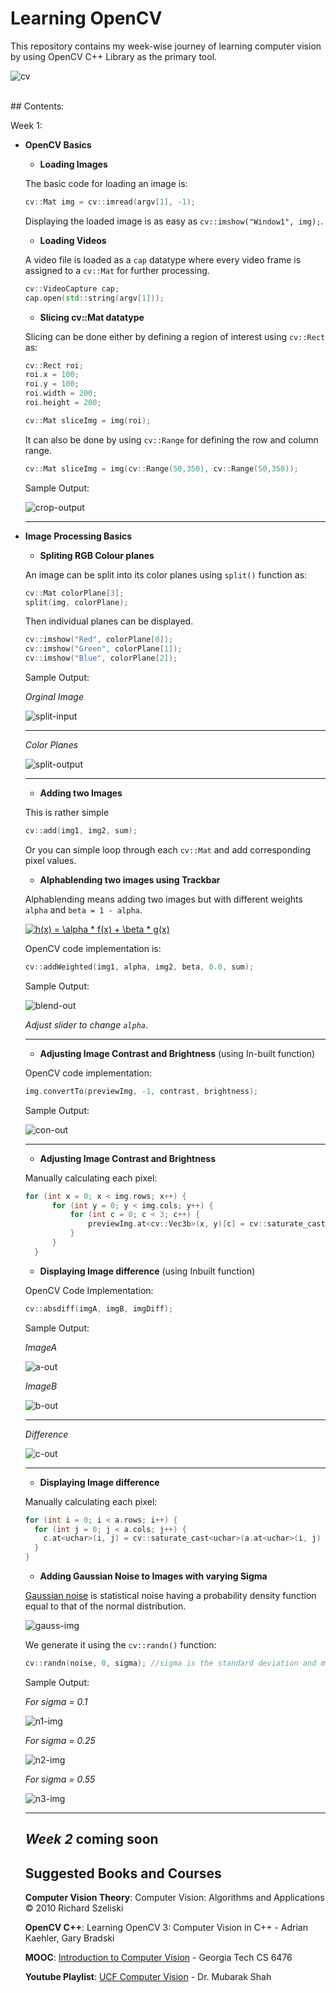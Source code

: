 # Learning OpenCV
This repository contains my week-wise journey of learning computer vision by using OpenCV C++ Library as the primary tool.

![cv](.\readme-img\cv.png)

<br>
## Contents:

Week 1:

* **OpenCV Basics**
  * **Loading Images**
  
  The basic code for loading an image is:
  ```c++
  cv::Mat img = cv::imread(argv[1], -1);
  ```
  Displaying the loaded image is as easy as `cv::imshow("Window1", img);`.
  * **Loading Videos**

  A video file is loaded as a `cap` datatype where every video frame is assigned to a `cv::Mat` for further processing.
  
  ```c++
  cv::VideoCapture cap;
  cap.open(std::string(argv[1]));
  ```
  * **Slicing cv::Mat datatype**
  
  Slicing can be done either by defining a region of interest using `cv::Rect` as:
  
  ```c++
  cv::Rect roi;
  roi.x = 100;
  roi.y = 100;
  roi.width = 200;
  roi.height = 200;

  cv::Mat sliceImg = img(roi);
  ```
  
  It can also be done by using `cv::Range` for defining the row and column range.
  
  ```c++
  cv::Mat sliceImg = img(cv::Range(50,350), cv::Range(50,350));
  ```

  Sample Output:

  ![crop-output](./readme-img/1.png)

  <hr>

* **Image Processing Basics**
  * **Spliting RGB Colour planes**

  An image can be split into its color planes using `split()` function as:

  ```c++
  cv::Mat colorPlane[3];
  split(img, colorPlane);
  ```

  Then individual planes can be displayed.

  ```c++
  cv::imshow("Red", colorPlane[0]);
  cv::imshow("Green", colorPlane[1]);
  cv::imshow("Blue", colorPlane[2]);
  ```
  Sample Output:

  *Orginal Image*

  ![split-input](./readme-img/peppers.png)

  <hr>

  *Color Planes*

  ![split-output](./readme-img/split.png)

  <hr>

  * **Adding two Images**

  This is rather simple
  ```c++
  cv::add(img1, img2, sum);
  ```

  Or you can simple loop through each `cv::Mat` and add corresponding pixel values.
  * **Alphablending two images using Trackbar**

  Alphablending means adding two images but with different weights `alpha` and `beta = 1 - alpha`.

  <a href="https://www.codecogs.com/eqnedit.php?latex=h(x)&space;=&space;\alpha&space;*&space;f(x)&space;&plus;&space;\beta&space;*&space;g(x)" target="_blank"><img src="https://latex.codecogs.com/gif.latex?h(x)&space;=&space;\alpha&space;*&space;f(x)&space;&plus;&space;\beta&space;*&space;g(x)" title="h(x) = \alpha * f(x) + \beta * g(x)" /></a>

  OpenCV code implementation is:

  ```c++
  cv::addWeighted(img1, alpha, img2, beta, 0.0, sum);
  ```

  Sample Output:

  ![blend-out](./readme-img/alpha.png)

  *Adjust slider to change `alpha`*.
  <hr>

  * **Adjusting Image Contrast and Brightness** (using In-built function)

  OpenCV code implementation:

  ```c++
  img.convertTo(previewImg, -1, contrast, brightness);
  ```
  Sample Output:

  ![con-out](./readme-img/contrast.png)

  <hr>
  
  * **Adjusting Image Contrast and Brightness**

  Manually calculating each pixel:

  ```c++
  for (int x = 0; x < img.rows; x++) {
		for (int y = 0; y < img.cols; y++) {
			for (int c = 0; c < 3; c++) {
				previewImg.at<cv::Vec3b>(x, y)[c] = cv::saturate_cast<uchar>((contrast*img.at<cv::Vec3b>(x, y)[c]) + brightness);
			}
		}
	}
  ```
  * **Displaying Image difference** (using Inbuilt function)

  OpenCV Code Implementation:
  ```c++
  cv::absdiff(imgA, imgB, imgDiff);
  ```
  Sample Output:

  *ImageA*

  ![a-out](./readme-img/a.png)

  *ImageB*

  ![b-out](./readme-img/b.png)

  <hr>

  *Difference*

  ![c-out](./readme-img/c.png)

  <hr>

    * **Displaying Image difference**

    Manually calculating each pixel:

    ```c++
    for (int i = 0; i < a.rows; i++) {
      for (int j = 0; j < a.cols; j++) {
        c.at<uchar>(i, j) = cv::saturate_cast<uchar>(a.at<uchar>(i, j) - b.at<uchar>(i, j)) + cv::saturate_cast<uchar>(b.at<uchar>(i,j) - a.at<uchar>(i,j));
      }
    }
    ```

    * **Adding Gaussian Noise to Images with varying Sigma**
    
    [Gaussian noise](https://en.wikipedia.org/wiki/Gaussian_noise) is statistical noise having a probability density function equal to that of the normal distribution.

    ![gauss-img](./readme-img/gauss.png)

    We generate it using the `cv::randn()` function:

    ```c++
    cv::randn(noise, 0, sigma); //sigma is the standard deviation and mean = 0
    ```

    Sample Output:

    *For sigma = 0.1*

    ![n1-img](./readme-img/n1.png)  

    *For sigma = 0.25*

    ![n2-img](./readme-img/n2.png)

    *For sigma = 0.55*

    ![n3-img](./readme-img/n3.png)
    <hr>

   ## *Week 2* coming soon

  ## Suggested Books and Courses
  
  **Computer Vision Theory**: Computer Vision: Algorithms and Applications © 2010 Richard Szeliski
  
  **OpenCV C++**: Learning OpenCV 3: Computer Vision in C++ - Adrian Kaehler, Gary Bradski
  
  
  **MOOC**: [Introduction to Computer Vision][1] - Georgia Tech CS 6476
  
  **Youtube Playlist**: [UCF Computer Vision][2] - Dr. Mubarak Shah
  
  [1]: https://in.udacity.com/course/introduction-to-computer-vision--ud810
  [2]: https://www.youtube.com/watch?v=715uLCHt4jE&list=PLd3hlSJsX_ImKP68wfKZJVIPTd8Ie5u-9
